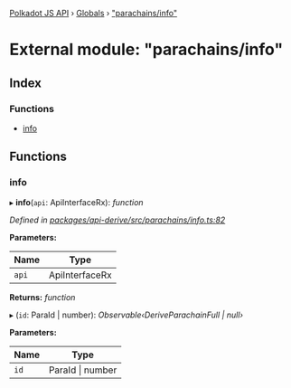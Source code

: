 [Polkadot JS API](../README.md) › [Globals](../globals.md) › ["parachains/info"](_parachains_info_.md)

# External module: "parachains/info"

## Index

### Functions

* [info](_parachains_info_.md#info)

## Functions

###  info

▸ **info**(`api`: ApiInterfaceRx): *function*

*Defined in [packages/api-derive/src/parachains/info.ts:82](https://github.com/polkadot-js/api/blob/94608b0c3/packages/api-derive/src/parachains/info.ts#L82)*

**Parameters:**

Name | Type |
------ | ------ |
`api` | ApiInterfaceRx |

**Returns:** *function*

▸ (`id`: ParaId | number): *Observable‹DeriveParachainFull | null›*

**Parameters:**

Name | Type |
------ | ------ |
`id` | ParaId &#124; number |
